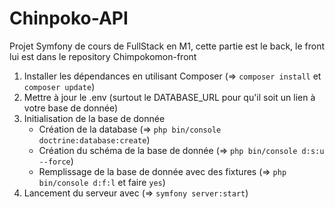 # Chinpoko-API
Projet Symfony de cours de FullStack en M1, cette partie est le back, le front lui est dans le repository Chimpokomon-front

1. Installer les dépendances en utilisant Composer (=> ```composer install``` et ```composer update```)
2. Mettre à jour le .env (surtout le DATABASE_URL pour qu'il soit un lien à votre base de donnée)
3. Initialisation de la base de donnée
     - Création de la database (=> ```php bin/console doctrine:database:create```)
     - Création du schéma de la base de donnée (=> ```php bin/console d:s:u --force```)
     - Remplissage de la base de donnée avec des fixtures (=> ```php bin/console d:f:l``` et faire ```yes```) 
5. Lancement du serveur avec (=> ```symfony server:start```)
